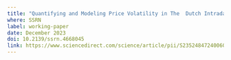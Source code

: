 ```yaml
---
title: "Quantifying and Modeling Price Volatility in The  Dutch Intraday Electricity Market"
where: SSRN
label: working-paper
date: December 2023
doi: 10.2139/ssrn.4668045
link: https://www.sciencedirect.com/science/article/pii/S2352484724006073
---
```


